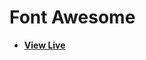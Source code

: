 # Font Awesome

- [**View Live**](https://tahmid-sarker.github.io/Modern-HTML-CSS-Notes/04-CSS-Basics/09-Font-Awesome/)